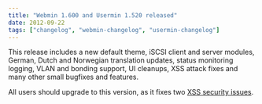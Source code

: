 ```yaml
---
title: "Webmin 1.600 and Usermin 1.520 released"
date: 2012-09-22
tags: ["changelog", "webmin-changelog", "usermin-changelog"]
---
```


This release includes a new default theme, iSCSI client and server modules, German, Dutch and Norwegian translation updates, status monitoring logging, VLAN and bonding support, UI cleanups, XSS attack fixes and many other small bugfixes and features. 

All users should upgrade to this version, as it fixes two [XSS security issues](http://localhost:1313/security/#webmin-1590-and-below).
